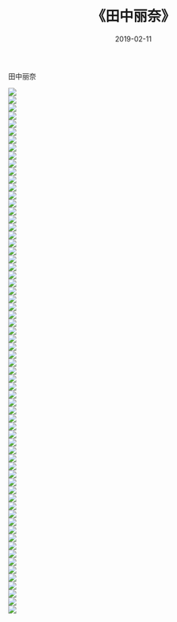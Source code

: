 ﻿---
layout: post
title:  《田中丽奈》
date:   2019-02-11
img: http://img.660000.xyz/Sharelink/唯美/2019/田中丽奈/000.jpg
categories: [美女, 清纯, 唯美]
---

田中丽奈

  ![](http://img.660000.xyz/Sharelink/唯美/2019/田中丽奈/001.jpg) <br> ![](http://img.660000.xyz/Sharelink/唯美/2019/田中丽奈/002.jpg) <br> ![](http://img.660000.xyz/Sharelink/唯美/2019/田中丽奈/003.jpg) <br> ![](http://img.660000.xyz/Sharelink/唯美/2019/田中丽奈/004.jpg) <br> ![](http://img.660000.xyz/Sharelink/唯美/2019/田中丽奈/005.jpg) <br> ![](http://img.660000.xyz/Sharelink/唯美/2019/田中丽奈/006.jpg) <br> ![](http://img.660000.xyz/Sharelink/唯美/2019/田中丽奈/007.jpg) <br> ![](http://img.660000.xyz/Sharelink/唯美/2019/田中丽奈/008.jpg) <br> ![](http://img.660000.xyz/Sharelink/唯美/2019/田中丽奈/009.jpg) <br> ![](http://img.660000.xyz/Sharelink/唯美/2019/田中丽奈/010.jpg) <br> ![](http://img.660000.xyz/Sharelink/唯美/2019/田中丽奈/011.jpg) <br> ![](http://img.660000.xyz/Sharelink/唯美/2019/田中丽奈/012.jpg) <br> ![](http://img.660000.xyz/Sharelink/唯美/2019/田中丽奈/013.jpg) <br> ![](http://img.660000.xyz/Sharelink/唯美/2019/田中丽奈/014.jpg) <br> ![](http://img.660000.xyz/Sharelink/唯美/2019/田中丽奈/015.jpg) <br> ![](http://img.660000.xyz/Sharelink/唯美/2019/田中丽奈/016.jpg) <br> ![](http://img.660000.xyz/Sharelink/唯美/2019/田中丽奈/017.jpg) <br> ![](http://img.660000.xyz/Sharelink/唯美/2019/田中丽奈/018.jpg) <br> ![](http://img.660000.xyz/Sharelink/唯美/2019/田中丽奈/019.jpg) <br> ![](http://img.660000.xyz/Sharelink/唯美/2019/田中丽奈/020.jpg) <br> ![](http://img.660000.xyz/Sharelink/唯美/2019/田中丽奈/021.jpg) <br> ![](http://img.660000.xyz/Sharelink/唯美/2019/田中丽奈/022.jpg) <br> ![](http://img.660000.xyz/Sharelink/唯美/2019/田中丽奈/023.jpg) <br> ![](http://img.660000.xyz/Sharelink/唯美/2019/田中丽奈/024.jpg) <br> ![](http://img.660000.xyz/Sharelink/唯美/2019/田中丽奈/025.jpg) <br> ![](http://img.660000.xyz/Sharelink/唯美/2019/田中丽奈/026.jpg) <br> ![](http://img.660000.xyz/Sharelink/唯美/2019/田中丽奈/027.jpg) <br> ![](http://img.660000.xyz/Sharelink/唯美/2019/田中丽奈/028.jpg) <br> ![](http://img.660000.xyz/Sharelink/唯美/2019/田中丽奈/029.jpg) <br> ![](http://img.660000.xyz/Sharelink/唯美/2019/田中丽奈/030.jpg) <br> ![](http://img.660000.xyz/Sharelink/唯美/2019/田中丽奈/031.jpg) <br> ![](http://img.660000.xyz/Sharelink/唯美/2019/田中丽奈/032.jpg) <br> ![](http://img.660000.xyz/Sharelink/唯美/2019/田中丽奈/033.jpg) <br> ![](http://img.660000.xyz/Sharelink/唯美/2019/田中丽奈/034.jpg) <br> ![](http://img.660000.xyz/Sharelink/唯美/2019/田中丽奈/035.jpg) <br> ![](http://img.660000.xyz/Sharelink/唯美/2019/田中丽奈/036.jpg) <br> ![](http://img.660000.xyz/Sharelink/唯美/2019/田中丽奈/037.jpg) <br> ![](http://img.660000.xyz/Sharelink/唯美/2019/田中丽奈/038.jpg) <br> ![](http://img.660000.xyz/Sharelink/唯美/2019/田中丽奈/039.jpg) <br> ![](http://img.660000.xyz/Sharelink/唯美/2019/田中丽奈/040.jpg) <br> ![](http://img.660000.xyz/Sharelink/唯美/2019/田中丽奈/041.jpg) <br> ![](http://img.660000.xyz/Sharelink/唯美/2019/田中丽奈/042.jpg) <br> ![](http://img.660000.xyz/Sharelink/唯美/2019/田中丽奈/043.jpg) <br> ![](http://img.660000.xyz/Sharelink/唯美/2019/田中丽奈/044.jpg) <br> ![](http://img.660000.xyz/Sharelink/唯美/2019/田中丽奈/045.jpg) <br> ![](http://img.660000.xyz/Sharelink/唯美/2019/田中丽奈/046.jpg) <br> ![](http://img.660000.xyz/Sharelink/唯美/2019/田中丽奈/047.jpg) <br> ![](http://img.660000.xyz/Sharelink/唯美/2019/田中丽奈/048.jpg) <br> ![](http://img.660000.xyz/Sharelink/唯美/2019/田中丽奈/049.jpg) <br> ![](http://img.660000.xyz/Sharelink/唯美/2019/田中丽奈/050.jpg) <br> ![](http://img.660000.xyz/Sharelink/唯美/2019/田中丽奈/051.jpg) <br> ![](http://img.660000.xyz/Sharelink/唯美/2019/田中丽奈/052.jpg) <br> ![](http://img.660000.xyz/Sharelink/唯美/2019/田中丽奈/053.jpg) <br> ![](http://img.660000.xyz/Sharelink/唯美/2019/田中丽奈/054.jpg) <br> ![](http://img.660000.xyz/Sharelink/唯美/2019/田中丽奈/055.jpg) <br> ![](http://img.660000.xyz/Sharelink/唯美/2019/田中丽奈/056.jpg) <br> ![](http://img.660000.xyz/Sharelink/唯美/2019/田中丽奈/057.jpg) <br> ![](http://img.660000.xyz/Sharelink/唯美/2019/田中丽奈/058.jpg) <br> ![](http://img.660000.xyz/Sharelink/唯美/2019/田中丽奈/059.jpg) <br> ![](http://img.660000.xyz/Sharelink/唯美/2019/田中丽奈/060.jpg) <br> ![](http://img.660000.xyz/Sharelink/唯美/2019/田中丽奈/061.jpg) <br> ![](http://img.660000.xyz/Sharelink/唯美/2019/田中丽奈/062.jpg) <br> ![](http://img.660000.xyz/Sharelink/唯美/2019/田中丽奈/063.jpg) <br> ![](http://img.660000.xyz/Sharelink/唯美/2019/田中丽奈/064.jpg) <br> ![](http://img.660000.xyz/Sharelink/唯美/2019/田中丽奈/065.jpg) <br> ![](http://img.660000.xyz/Sharelink/唯美/2019/田中丽奈/066.jpg) <br>